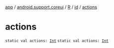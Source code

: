 [app](../../../index.md) / [android.support.coreui](../../index.md) / [R](../index.md) / [id](index.md) / [actions](./actions.md)

# actions

`static val actions: `[`Int`](https://kotlinlang.org/api/latest/jvm/stdlib/kotlin/-int/index.html)
`static val actions: `[`Int`](https://kotlinlang.org/api/latest/jvm/stdlib/kotlin/-int/index.html)